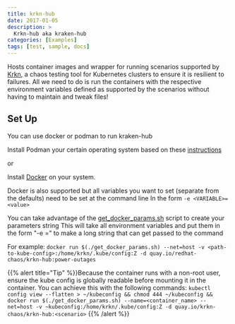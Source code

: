 ```yaml
---
title: krkn-hub
date: 2017-01-05
description: >
  Krkn-hub aka kraken-hub
categories: [Examples]
tags: [test, sample, docs]
---
```


<!-- {{% pageinfo %}}
Krkn-hub aka kraken-hub
{{% /pageinfo %}} -->

Hosts container images and wrapper for running scenarios supported by [Krkn](https://github.com/krkn-chaos/krkn/), a chaos testing tool for Kubernetes clusters to ensure it is resilient to failures. All we need to do is run the containers with the respective environment variables defined as supported by the scenarios without having to maintain and tweak files!

## Set Up

You can use docker or podman to run kraken-hub

Install Podman your certain operating system based on these [instructions](https://podman.io/docs/installation)

or

Install [Docker](https://docs.docker.com/engine/install/) on your system.

Docker is also supported but all variables you want to set (separate from the defaults) need to be set at the command line In the form `-e <VARIABLE>=<value>`

You can take advantage of the [get_docker_params.sh](https://github.com/krkn-chaos/krkn-hub/blob/main/get_docker_params.sh) script to create your parameters string This will take all environment variables and put them in the form "-e =" to make a long string that can get passed to the command

For example: `docker run $(./get_docker_params.sh) --net=host -v <path-to-kube-config>:/home/krkn/.kube/config:Z -d quay.io/redhat-chaos/krkn-hub:power-outages`

{{% alert title="Tip" %}}Because the container runs with a non-root user, ensure the kube config is globally readable before mounting it in the container. You can achieve this with the following commands: `kubectl config view --flatten > ~/kubeconfig && chmod 444 ~/kubeconfig && docker run $(./get_docker_params.sh) --name=<container_name> --net=host -v ~kubeconfig:/home/krkn/.kube/config:Z -d quay.io/krkn-chaos/krkn-hub:<scenario>` {{% /alert %}}